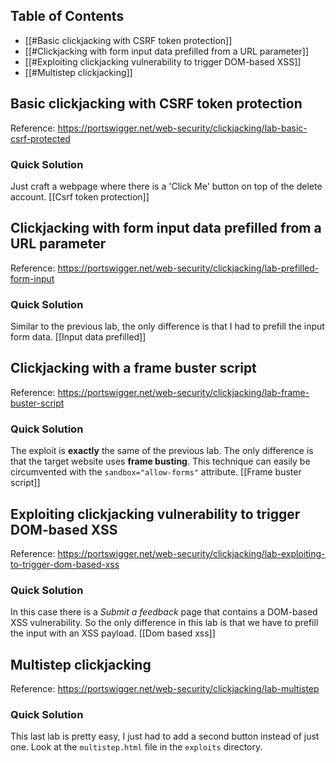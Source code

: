 <!-- omit in toc -->
## Table of Contents

- [[#Basic clickjacking with CSRF token protection]]
- [[#Clickjacking with form input data prefilled from a URL parameter]]
- [[#Exploiting clickjacking vulnerability to trigger DOM-based XSS]]
- [[#Multistep clickjacking]]

## Basic clickjacking with CSRF token protection
Reference: https://portswigger.net/web-security/clickjacking/lab-basic-csrf-protected

<!-- omit in toc -->
### Quick Solution
Just craft a webpage where there is a 'Click Me' button on top of the delete account. 
[[Csrf token protection]]

## Clickjacking with form input data prefilled from a URL parameter
Reference: https://portswigger.net/web-security/clickjacking/lab-prefilled-form-input

<!-- omit in toc -->
### Quick Solution
Similar to the previous lab, the only difference is that I had to prefill the input form data. 
[[Input data prefilled]]
## Clickjacking with a frame buster script
Reference: https://portswigger.net/web-security/clickjacking/lab-frame-buster-script

<!-- omit in toc -->
### Quick Solution
The exploit is **exactly** the same of the previous lab. The only difference is that the target website uses **frame busting**. This technique can easily be circumvented with the ``sandbox="allow-forms"`` attribute. 
[[Frame buster script]]

## Exploiting clickjacking vulnerability to trigger DOM-based XSS
Reference: https://portswigger.net/web-security/clickjacking/lab-exploiting-to-trigger-dom-based-xss

<!-- omit in toc -->
### Quick Solution
In this case there is a *Submit a feedback* page that contains a DOM-based XSS vulnerability. So the only difference in this lab is that we have to prefill the input with an XSS payload. 
[[Dom based xss]]
## Multistep clickjacking
Reference: https://portswigger.net/web-security/clickjacking/lab-multistep

<!-- omit in toc -->
### Quick Solution
This last lab is pretty easy, I just had to add a second button instead of just one. Look at the ``multistep.html`` file in the ``exploits`` directory.